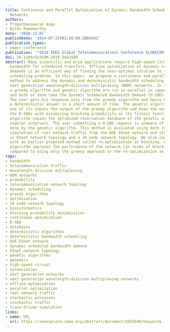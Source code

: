 ```yaml
---
title: Continuous and Parallel Optimization of Dynamic Bandwidth Scheduling in WDM
  Networks
authors:
- Pragatheeswaran Angu
- Byrav Ramamurthy
date: '2010-12-01'
publishDate: '2024-07-21T02:26:09.200564Z'
publication_types:
- paper-conference
publication: '*2010 IEEE Global Telecommunications Conference GLOBECOM 2010*'
doi: 10.1109/GLOCOM.2010.5683580
abstract: Many scientific and Grid applications require high-speed circuits of guaranteed
  bandwidth for scheduled transfers. Offline optimization of dynamic scheduled bandwidth
  demands is an efficient way of finding the near-optimal solution to the bandwidth
  scheduling problem. In this paper, we propose a continuous and parallel optimization
  method to address the dynamic and deterministic bandwidth scheduling problem in
  next generation wavelength-division multiplexing (WDM) networks. In this method
  a greedy algorithm and genetic algorithm are run in parallel in separate threads
  and both of them take the Dynamic Scheduled Bandwidth Demand (D-SBD) as their input.
  The user gets his response only from the greedy algorithm and hence he will get
  a deterministic answer in a short amount of time. The genetic algorithm takes as
  one of its inputs the output of the greedy algorithm and does the optimization of
  the D-SBDs with minimizing blocking probability as its fitness function. The greedy
  algorithm copies the optimized reservation database of the genetic algorithm at
  regular intervals. The user submitting a D-SBD request is unaware of the optimization
  done by the genetic algorithm. This method is evaluated using both trace-driven
  simulation of real network traffic from the DOE ESnet network and stochastic traffic
  in ESnet network topology and a 24 node network topology. We also compare our approach
  with an earlier proposed method called re-optimization at blocking. Adding the genetic
  algorithm improves the performance of the network (in terms of blocking probability)
  compared to using only the greedy approach or the re-optimization at blocking method.
tags:
- bandwidth
- telecommunication traffic
- Wavelength division multiplexing
- WDM networks
- probability
- telecommunication network topology
- dynamic scheduling
- greedy algorithms
- optimization
- 24 node network topology
- bioinformatics
- blocking probability minimization
- continuous optimization
- D-SBD
- databases
- deterministic algorithms
- deterministic bandwidth scheduling
- DOE ESnet network
- dynamic scheduled bandwidth demand
- ESnet network topology
- genetic algorithms
- genomics
- high-speed circuit
- minimization
- next generation networks
- next generation wavelength-division multiplexing networks
- offline optimization
- parallel optimization
- real network traffic
- stochastic processes
- stochastic traffic
- trace-driven simulation
links:
- name: URL
  url: https://ieeexplore.ieee.org/abstract/document/5683580/keywords
---
```

